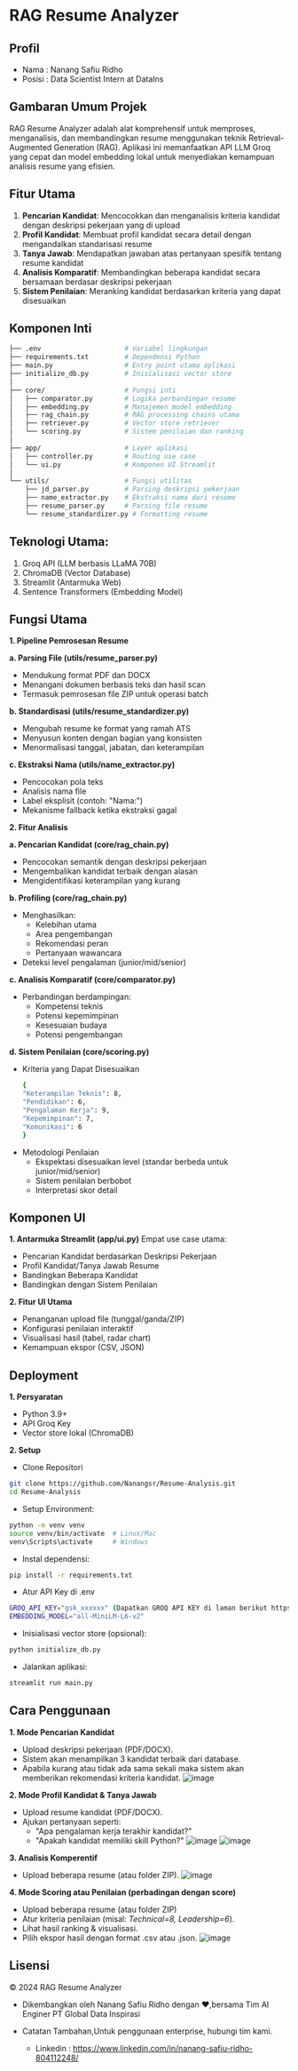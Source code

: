 # RAG Resume Analyzer  

## Profil
- Nama : Nanang Safiu Ridho
- Posisi : Data Scientist Intern at DataIns

## Gambaran Umum Projek
RAG Resume Analyzer adalah alat komprehensif untuk memproses, menganalisis, dan membandingkan resume menggunakan teknik Retrieval-Augmented Generation (RAG). Aplikasi ini memanfaatkan API LLM Groq yang cepat dan model embedding lokal untuk menyediakan kemampuan analisis resume yang efisien.

## Fitur Utama
1. **Pencarian Kandidat**: Mencocokkan dan menganalisis kriteria kandidat dengan deskripsi pekerjaan yang di upload
2. **Profil Kandidat**: Membuat profil kandidat secara detail dengan mengandalkan standarisasi resume
3. **Tanya Jawab**: Mendapatkan jawaban atas pertanyaan spesifik tentang resume kandidat
4. **Analisis Komparatif**: Membandingkan beberapa kandidat secara bersamaan berdasar deskripsi pekerjaan
5. **Sistem Penilaian**: Meranking kandidat berdasarkan kriteria yang dapat disesuaikan
   

## Komponen Inti
```bash
├── .env                     # Variabel lingkungan
├── requirements.txt         # Dependensi Python
├── main.py                  # Entry point utama aplikasi
├── initialize_db.py         # Inisialisasi vector store
│
├── core/                    # Fungsi inti
│   ├── comparator.py        # Logika perbandingan resume
│   ├── embedding.py         # Manajemen model embedding
│   ├── rag_chain.py         # RAG processing chains utama
│   ├── retriever.py         # Vector store retriever
│   └── scoring.py           # Sistem penilaian dan ranking
│
├── app/                     # Layer aplikasi
│   ├── controller.py        # Routing use case
│   └── ui.py                # Komponen UI Streamlit
│
└── utils/                   # Fungsi utilitas
    ├── jd_parser.py         # Parsing deskripsi pekerjaan
    ├── name_extractor.py    # Ekstraksi nama dari resume
    ├── resume_parser.py     # Parsing file resume
    └── resume_standardizer.py # Formatting resume
 ```

## Teknologi Utama:

1. Groq API (LLM berbasis LLaMA 70B)
2. ChromaDB (Vector Database)
3. Streamlit (Antarmuka Web)
4. Sentence Transformers (Embedding Model)

## Fungsi Utama
**1. Pipeline Pemrosesan Resume**
  
 **a. Parsing File (utils/resume_parser.py)**
  - Mendukung format PDF dan DOCX
  - Menangani dokumen berbasis teks dan hasil scan
  - Termasuk pemrosesan file ZIP untuk operasi batch

  **b. Standardisasi (utils/resume_standardizer.py)**
  - Mengubah resume ke format yang ramah ATS
  - Menyusun konten dengan bagian yang konsisten
  - Menormalisasi tanggal, jabatan, dan keterampilan

  **c. Ekstraksi Nama (utils/name_extractor.py)**
  - Pencocokan pola teks
  - Analisis nama file
  - Label eksplisit (contoh: "Nama:")
  - Mekanisme fallback ketika ekstraksi gagal

**2. Fitur Analisis**
  
  **a. Pencarian Kandidat (core/rag_chain.py)**
  - Pencocokan semantik dengan deskripsi pekerjaan
  - Mengembalikan kandidat terbaik dengan alasan
  - Mengidentifikasi keterampilan yang kurang

  **b. Profiling (core/rag_chain.py)**
  - Menghasilkan:
    - Kelebihan utama
    - Area pengembangan
    - Rekomendasi peran
    - Pertanyaan wawancara
  - Deteksi level pengalaman (junior/mid/senior)

  **c. Analisis Komparatif (core/comparator.py)**
  - Perbandingan berdampingan:
    - Kompetensi teknis
    - Potensi kepemimpinan
    - Kesesuaian budaya
    - Potensi pengembangan

  **d. Sistem Penilaian (core/scoring.py)**
  - Kriteria yang Dapat Disesuaikan
    ```bash
    {
    "Keterampilan Teknis": 8,
    "Pendidikan": 6,
    "Pengalaman Kerja": 9,
    "Kepemimpinan": 7,
    "Komunikasi": 6
    }
    ```
  - Metodologi Penilaian
    - Ekspektasi disesuaikan level (standar berbeda untuk junior/mid/senior)
    - Sistem penilaian berbobot
    - Interpretasi skor detail
   
## Komponen UI
**1. Antarmuka Streamlit (app/ui.py)**
  Empat use case utama:
  - Pencarian Kandidat berdasarkan Deskripsi Pekerjaan
  - Profil Kandidat/Tanya Jawab Resume
  - Bandingkan Beberapa Kandidat
  - Bandingkan dengan Sistem Penilaian

**2. Fitur UI Utama**
  - Penanganan upload file (tunggal/ganda/ZIP)
  - Konfigurasi penilaian interaktif
  - Visualisasi hasil (tabel, radar chart)
  - Kemampuan ekspor (CSV, JSON)

## Deployment
**1. Persyaratan**
- Python 3.9+
- API Groq Key
- Vector store lokal (ChromaDB)

**2. Setup**

- Clone Repositori
``` bash
git clone https://github.com/Nanangsr/Resume-Analysis.git
cd Resume-Analysis
```

-  Setup Environment:
```bash
python -m venv venv
source venv/bin/activate  # Linux/Mac
venv\Scripts\activate     # Windows
```

- Instal dependensi:
``` bash
pip install -r requirements.txt
```

- Atur API Key di .env
``` bash
GROQ_API_KEY="gsk_xxxxxx" (Dapatkan GROQ API KEY di laman berikut https://console.groq.com/keys)
EMBEDDING_MODEL="all-MiniLM-L6-v2"
```

- Inisialisasi vector store (opsional):
```bash
python initialize_db.py
```

- Jalankan aplikasi:
```bash
streamlit run main.py
```

## Cara Penggunaan
**1. Mode Pencarian Kandidat**
- Upload deskripsi pekerjaan (PDF/DOCX).
- Sistem akan menampilkan 3 kandidat terbaik dari database.
- Apabila kurang atau tidak ada sama sekali maka sistem akan memberikan rekomendasi kriteria kandidat.
![image](https://github.com/user-attachments/assets/84ec2d06-beff-4acc-a745-064f1a647866)

**2. Mode Profil Kandidat & Tanya Jawab**
- Upload resume kandidat (PDF/DOCX).
- Ajukan pertanyaan seperti:
    - "Apa pengalaman kerja terakhir kandidat?"
    - "Apakah kandidat memiliki skill Python?"
![image](https://github.com/user-attachments/assets/5309e8ac-5e62-4bda-bcad-4c4791ce1f09)
![image](https://github.com/user-attachments/assets/b5edfc6e-b8eb-4e76-bd57-20399ec8e0fa)

**3. Analisis Komperentif**
- Upload beberapa resume (atau folder ZIP).
![image](https://github.com/user-attachments/assets/76e7a5c2-b0e0-4923-a6e3-4f0d476ce0e9)

**4. Mode Scoring atau Penilaian (perbadingan dengan score)**
- Upload beberapa resume (atau folder ZIP)
- Atur kriteria penilaian (misal: *Technical=8, Leadership=6*).
- Lihat hasil ranking & visualisasi.
- Pilih ekspor hasil dengan format .csv atau .json.
![image](https://github.com/user-attachments/assets/ce0c9741-2d5f-419f-9918-d0740275bb76)

## Lisensi
© 2024 RAG Resume Analyzer
- Dikembangkan oleh Nanang Safiu Ridho dengan ❤️,bersama Tim AI Enginer PT Global Data Inspirasi

- Catatan Tambahan,Untuk penggunaan enterprise, hubungi tim kami.
  - Linkedin : https://www.linkedin.com/in/nanang-safiu-ridho-804112248/
